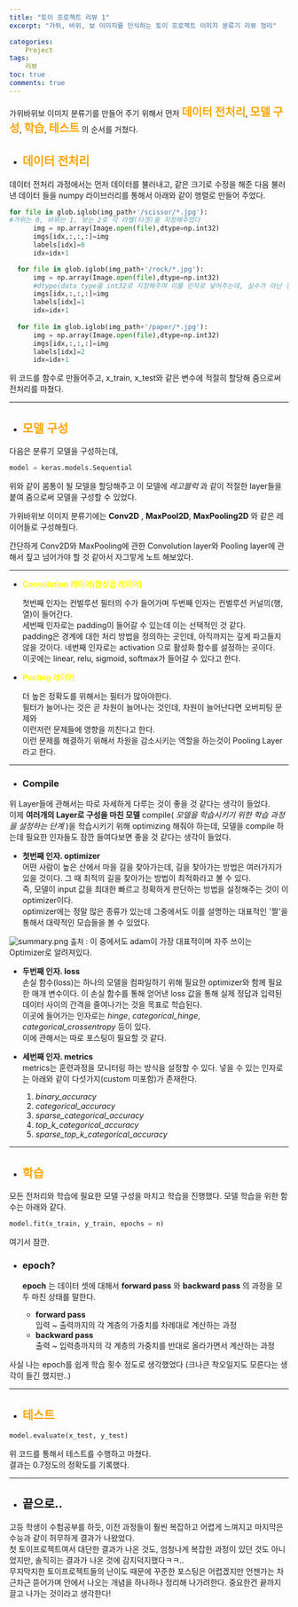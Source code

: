 ```yaml
---
title: "토이 프로젝트 리뷰 1"
excerpt: "가위, 바위, 보 이미지를 인식하는 토이 프로젝트 이미지 분류기 리뷰 정리"

categories:
    Project
tags: 
    리뷰
toc: true
comments: true
---
```

가위바위보 이미지 분류기를 만들어 주기 위해서 먼저 <strong><span style = "font-size : 20px; color :orange" >데이터 전처리</span></strong>, <strong><span style = "font-size : 20px;color :orange" >모델 구성</span></strong>, <strong><span style = "font-size : 20px;color :orange" >학습</span></strong>, <strong><span style = "font-size : 20px;color :orange" >테스트</span></strong> 의 순서를 거쳤다.

- ## <span style = "color : orange">__데이터 전처리__</span>  
 
데이터 전처리 과정에서는 먼저 데이터를 불러내고, 같은 크기로 수정을 해준 다음 불러낸 데이터 들을 numpy 라이브러리를 통해서 아래와 같이 행렬로 만들어 주었다. 
  ```python
  for file in glob.iglob(img_path+'/scissor/*.jpg'):
  #가위는 0, 바위는 1, 보는 2로 각 라벨(타겟)을 지정해주었다
        img = np.array(Image.open(file),dtype=np.int32)
        imgs[idx,:,:,:]=img    
        labels[idx]=0  
        idx=idx+1

    for file in glob.iglob(img_path+'/rock/*.jpg'):
        img = np.array(Image.open(file),dtype=np.int32)
        #dtype(data type을 int32로 지정해주며 이를 인자로 넣어주는데, 실수가 아닌 정수로 표현해주겠다는 의미를 갖는다.)
        imgs[idx,:,:,:]=img    
        labels[idx]=1  
        idx=idx+1       
    
    for file in glob.iglob(img_path+'/paper/*.jpg'):
        img = np.array(Image.open(file),dtype=np.int32)
        imgs[idx,:,:,:]=img    
        labels[idx]=2
        idx=idx+1
```  
위 코드를 함수로 만들어주고, x_train, x_test와 같은 변수에 적절히 할당해 줌으로써 전처리를 마쳤다.

------------
- ## <span style = "color : orange"> __모델 구성__ </span>

다음은 분류기 모델을 구성하는데,  
```python
model = keras.models.Sequential
```
위와 같이 몸통이 될 모델을 할당해주고 이 모델에 _레고블럭_ 과 같이 적절한 layer들을 붙여 줌으로써 모델을 구성할 수 있었다.  

가위바위보 이미지 분류기에는 __Conv2D__ , __MaxPool2D__, __MaxPooling2D__ 와 같은 레이어들로 구성해줬다.  

간단하게 Conv2D와 MaxPooling에 관한 Convolution layer와 Pooling layer에 관해서 짚고 넘어가야 할 것 같아서 자그맣게 노트 해보았다.

-----------

* <span style = "color: yellow">__Convolution 레이어(합성곱 레이어)__</span>  
  
  첫번째 인자는 컨벌루션 필터의 수가 들어가며 
  두번째 인자는  컨벌루션 커널의(행, 열)이 들어간다.  
  세번째 인자로는 padding이 들어갈 수 있는데 이는 선택적인 것 같다.  
   padding은 경계에 대한 처리 방법을 정의하는 곳인데, 아직까지는 깊게 파고들지 않을 것이다.
  네번째 인자로는 activation 으로 활성화 함수를 설정하는 곳이다.  
   이곳에는 linear, relu, sigmoid, softmax가 들어갈 수 있다고 한다.  
     
* <span style = "color : yellow">__Pooling 레이어__</span>
  
  더 높은 정확도를 위해서는 필터가 많아야한다.  
  필터가 늘어나는 것은 곧 차원이 늘어나는 것인데, 차원이 늘어난다면 오버피팅 문제와  
  이런저런 문제들에 영향을 끼친다고 한다.  
  이런 문제를 해결하기 위해서 차원을 감소시키는 역할을 하는것이 Pooling Layer라고 한다.  

----------

- ### __Compile__
위 Layer들에 관해서는 따로 자세하게 다루는 것이 좋을 것 같다는 생각이 들었다.  
이제 __여러개의 Layer로 구성을 마친 모델__  compile( _모델을 학습시키기 위한 학습 과정을 설정하는 단계_ )을 학습시키기 위해 optimizing 해줘야 하는데, 모델을 compile 하는데 필요한 인자들도 잠깐 들여다보면 좋을 것 같다는 생각이 들었다.

  - __첫번째 인자. optimizer__  
어떤 사람이 높은 산에서 마을 길을 찾아가는데, 길을 찾아가는 방법은 여러가지가 있을 것이다. 그 때 최적의 길을 찾아가는 방법이 최적화라고 볼 수 있다.   
즉, 모델이 input 값을 최대한 빠르고 정확하게 판단하는 방법을 설정해주는 것이 이 optimizer이다.  
  optimizer에는 정말 많은 종류가 있는데 그중에서도 이를 설명하는 대표적인 '짤'을 통해서 대략적인 모습들을 볼 수 있었다.  
<img alt = "summary.png" src = "../../assets/images/ToyProject1/Optimizer_summary.jpg">
<span style = "font-size : 13px">출처 :<https://www.slideshare.net/yongho/ss-79607172></span>    
이 중에서도 adam이 가장 대표적이며 자주 쓰이는 Optimizer로 알려져있다.  
  

  - __두번째 인자. loss__  
손실 함수(loss)는 하나의 모델을 컴파일하기 위해 필요한 optimizer와 함께 필요한 매개 변수이다. 이 손실 함수를 통해 얻어낸 loss 값을 통해 실제 정답과 입력된 데이터 사이의 간격을 줄여나가는 것을 목표로 학습된다.  
이곳에 들어가는 인자로는 _hinge_, _categorical_hinge_, _categorical_crossentropy_ 등이 있다.  
이에 관해서는 따로 포스팅이 필요할 것 같다.  
  - __세번째 인자. metrics__  
metrics는 훈련과정을 모니터링 하는 방식을 설정할 수 있다. 넣을 수 있는 인자로는 아래와 같이 다섯가지(custom 미포함)가 존재한다.

     1. _binary_accuracy_  
    2. _categorical_accuracy_  
    3. _sparse_categorical_accuracy_  
    4. _top_k_categorical_accuracy_  
    5. _sparse_top_k_categorical_accuracy_  
 
 ----------

- ## <span style = "color :orange">__학습__</span>  
모든 전처리와 학습에 필요한 모델 구성을 마치고 학습을 진행했다. 모델 학습을 위한 함수는 아래와 같다.
```python
model.fit(x_train, y_train, epochs = n)
```  
여기서 잠깐.
- ### __epoch?__  

     __epoch__ 는 데이터 셋에 대해서 __forward pass__ 와 __backward pass__ 의 과정을 모두 마친 상태를 말한다.  
    - __forward pass__  
    입력 ~ 출력까지의 각 계층의 가중치를 차례대로 계산하는 과정  
    - __backward pass__  
    출력 ~ 입력층까지의 각 계층의 가중치를 반대로 올라가면서 계산하는 과정  

사실 나는 epoch를 쉽게 학습 횟수 정도로 생각했었다 (크나큰 착오일지도 모른다는 생각이 들긴 했지만..)

----------------------------------
- ## <span style = "color : orange">__테스트__</span>
 ```python
 model.evaluate(x_test, y_test)
 ```
 위 코드를 통해서 테스트를 수행하고 마쳤다.  
 결과는 0.7정도의 정확도를 기록했다.

 --------------------------------
- ## __끝으로..__
 고등 학생이 수험공부를 하듯, 이전 과정들이 훨씬 복잡하고 어렵게 느껴지고 마지막은 수능과 같이 허무하게 결과가 나왔었다.  
 첫 토이프로젝트여서 대단한 결과가 나온 것도, 엄청나게 복잡한 과정이 있던 것도 아니었지만, 솔직히는 결과가 나온 것에 감지덕지했다ㅋㅋ..  
무지막지한 토이프로젝트들의 난이도 때문에 꾸준한 포스팅은 어렵겠지만 언젠가는 차근차근 뜯어가며 안에서 나오는 개념을 하나하나 정리해 나가려한다. 중요한건 끝까지 끌고 나가는 것이라고 생각한다!
  

